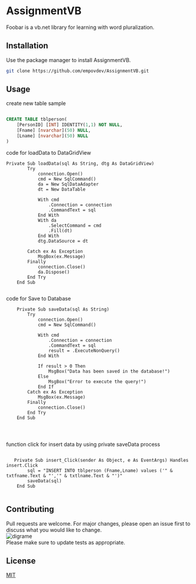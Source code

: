 # AssignmentVB

Foobar is a vb.net library for learning with word pluralization.

## Installation

Use the package manager to install AssignmentVB.

```bash
git clone https://github.com/empovdev/AssignmentVB.git
```

## Usage
create new table sample
```sql

CREATE TABLE tblperson(
	[PersonID] [INT] IDENTITY(1,1) NOT NULL,
	[Fname] [nvarchar](50) NULL,
	[Lname] [nvarchar](50) NULL
)

```
code for loadData to DataGridView
```vb.net
Private Sub loadData(sql As String, dtg As DataGridView)
        Try
            connection.Open()
            cmd = New SqlCommand()
            da = New SqlDataAdapter
            dt = New DataTable

            With cmd
                .Connection = connection
                .CommandText = sql
            End With
            With da
                .SelectCommand = cmd
                .Fill(dt)
            End With
            dtg.DataSource = dt

        Catch ex As Exception
            MsgBox(ex.Message)
        Finally
            connection.Close()
            da.Dispose()
        End Try
    End Sub
    
````

code for Save to Database
```vb.net
    Private Sub saveData(sql As String)
        Try
            connection.Open()
            cmd = New SqlCommand()

            With cmd
                .Connection = connection
                .CommandText = sql
                result = .ExecuteNonQuery()
            End With

            If result > 0 Then
                MsgBox("Data has been saved in the database!")
            Else
                MsgBox("Error to execute the query!")
            End If
        Catch ex As Exception
            MsgBox(ex.Message)
        Finally
            connection.Close()
        End Try
    End Sub
    
 
    
````
function click for insert data   by using private saveData process
```vb.net 

   Private Sub insert_Click(sender As Object, e As EventArgs) Handles insert.Click
        sql = "INSERT INTO tblperson (Fname,Lname) values ('" & txtfname.Text & "','" & txtlname.Text & "')"
        saveData(sql)
    End Sub
    
```

## Contributing
Pull requests are welcome. For major changes, please open an issue first to discuss what you would like to change. <br>
<img src="https://i.ibb.co/kQqQfMh/digrame.png" alt="digrame" border="0"> <br>
Please make sure to update tests as appropriate.

## License
[MIT](https://choosealicense.com/licenses/mit/)
